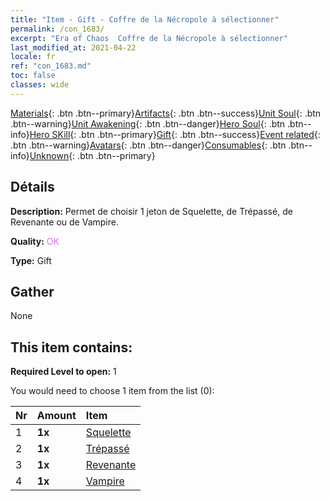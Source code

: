 ```yaml
---
title: "Item - Gift - Coffre de la Nécropole à sélectionner"
permalink: /con_1683/
excerpt: "Era of Chaos  Coffre de la Nécropole à sélectionner"
last_modified_at: 2021-04-22
locale: fr
ref: "con_1683.md"
toc: false
classes: wide
---
```

 [Materials](/ItemsFR/){: .btn .btn--primary}[Artifacts](/ItemsFR/Artifacts/){: .btn .btn--success}[Unit Soul](/ItemsFR/UnitSoul/){: .btn .btn--warning}[Unit Awakening](/ItemsFR/UnitAwakening/){: .btn .btn--danger}[Hero Soul](/ItemsFR/HeroSoul/){: .btn .btn--info}[Hero SKill](/ItemsFR/HeroSkill/){: .btn .btn--primary}[Gift](/ItemsFR/Gift/){: .btn .btn--success}[Event related](/ItemsFR/Events/){: .btn .btn--warning}[Avatars](/ItemsFR/Avatars/){: .btn .btn--danger}[Consumables](/ItemsFR/Consumables/){: .btn .btn--info}[Unknown](/ItemsFR/Unknown/){: .btn .btn--primary}

## Détails
 **Description:** Permet de choisir 1 jeton de Squelette, de Trépassé, de Revenante ou de Vampire.

 **Quality:** <span style="color: #DA70D6">OK</span>

 **Type:** Gift

## Gather

  None

## This item contains:

 **Required Level to open:** 1

 You would need to choose 1 item from the list (0):

  | Nr | Amount |     Item    |
  |:---|:-------|:------------|
  | 1 |  **1x** | [Squelette](/ItemsFR/unt_208/) |  | 
  | 2 |  **1x** | [Trépassé](/ItemsFR/unt_209/) |  | 
  | 3 |  **1x** | [Revenante](/ItemsFR/unt_210/) |  | 
  | 4 |  **1x** | [Vampire](/ItemsFR/unt_211/) |  | 
